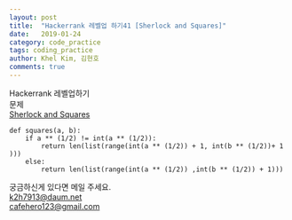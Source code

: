 ```yaml
---
layout: post
title:  "Hackerrank 레벨업 하기41 [Sherlock and Squares]"
date:   2019-01-24
category: code_practice
tags: coding_practice
author: Khel Kim, 김현호
comments: true
---
```


Hackerrank 레벨업하기  
문제   
[Sherlock and Squares](https://www.hackerrank.com/challenges/sherlock-and-squares/problem)

~~~
def squares(a, b):
    if a ** (1/2) != int(a ** (1/2)):
        return len(list(range(int(a ** (1/2)) + 1, int(b ** (1/2))+ 1 )))
    else:
        return len(list(range(int(a ** (1/2)) ,int(b ** (1/2)) + 1)))
~~~

궁금하신게 있다면 메일 주세요.  
k2h7913@daum.net  
cafehero123@gmail.com
